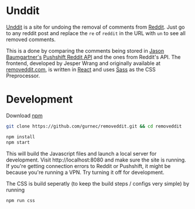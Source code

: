 # Unddit
[Unddit](https://www.unddit.com) is a site for undoing the removal of comments from [Reddit](https://www.reddit.com).
Just go to any reddit post and replace the `re` of `reddit` in the URL with `un` to see all removed comments.

This is a done by comparing the comments being stored in [Jason Baumgartner's](https://pushshift.io/) [Pushshift Reddit API](https://github.com/pushshift/api) and the ones from Reddit's API. The frontend, developed by Jesper Wrang and originally available at [removeddit.com](https://removeddit.com), is written in [React](https://reactjs.org/) and uses [Sass](https://sass-lang.com/) as the CSS Preprocessor.

# Development
Download [npm](https://www.npmjs.com/get-npm) 

```bash
git clone https://github.com/gurnec/removeddit.git && cd removeddit

npm install
npm start
```

This will build the Javascript files and launch a local server for development. Visit http://localhost:8080 and make sure the site is running. If you're getting connection errors to Reddit or Pushshift, it might be because you're running a VPN. Try turning it off for development.

The CSS is build seperatly (to keep the build steps / configs very simple) by running
```bash
npm run css
```
